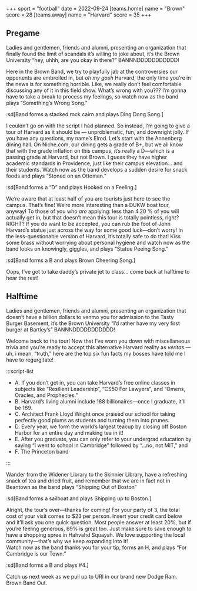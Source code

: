 +++
sport = "football"
date = 2022-09-24
[teams.home]
name = "Brown"
score = 28
[teams.away]
name = "Harvard"
score = 35
+++

## Pregame

Ladies and gentlemen, friends and alumni, presenting an organization that finally found the limit of scandals it’s willing to joke about, it’s the Brown University “hey, uhhh, are you okay in there?” BANNNDDDDDDDDDDD!

Here in the Brown Band, we try to playfully jab at the controversies our opponents are embroiled in, but _oh my gosh_ Harvard, the only time you’re in the news is for something horrible. Like, we really don’t feel comfortable discussing any of it in this field show. What’s wrong with you??? I’m gonna have to take a break to process my feelings, so watch now as the band plays “Something’s Wrong Song.”

:sd[Band forms a stacked rock cairn and plays Ding Dong Song.]

I couldn’t go on with the script I had planned. So instead, I’m going to give a tour of Harvard as it should be — unproblematic, fun, and downright jolly. If you have any questions, my name’s Elrod. Let’s start with the Annenberg dining hall. On Niche.com, our dining gets a grade of B+, but we all know that with the grade inflation on this campus, it’s really a D—which is a passing grade at Harvard, but not Brown. I guess they have higher academic standards in Providence, just like their campus elevation… and their students. Watch now as the band develops a sudden desire for snack foods and plays “Stoned on an Ottoman.”

:sd[Band forms a “D” and plays Hooked on a Feeling.]

We’re aware that at least half of you are tourists just here to see the campus. That’s fine! We’re more interesting than a DUKW boat tour, anyway! To those of you who _are_ applying: less than 4.20 % of you will actually get in, but that doesn’t mean this tour is totally pointless, right? RIGHT? If you do want to be accepted, you can rub the foot of John Harvard’s statue just across the way for some good luck—don’t worry! In the less-questionable version of Harvard, it’s totally safe to do that! Kiss some brass without worrying about personal hygiene and watch now as the band looks on knowingly, giggles, and plays “Statue Peeing Song.”

:sd[Band forms a B and plays Brown Cheering Song.]

Oops, I’ve got to take daddy’s private jet to class… come back at halftime to hear the rest!

## Halftime

Ladies and gentlemen, friends and alumni, presenting an organization that doesn’t have a billion dollars to venmo you for admission to the Tasty Burger Basement, it’s the Brown University “I’d rather have my very first burger at Bartley’s” BANNNDDDDDDDDDDD!

Welcome back to the tour! Now that I’ve worn you down with miscellaneous trivia and you’re ready to accept this alternative Harvard reality as _veritas_ — uh, i mean, “truth,” here are the top six fun facts my bosses have told me I have to regurgitate!

:::script-list

- A. If you don’t get in, you can take Harvard’s free online classes in subjects like “Resilient Leadership”, “CS50 For Lawyers”, and “Omens, Oracles, and Prophecies.”
- B. Harvard’s living alumni include 188 billionaires—once I graduate, it’ll be 189.
- C. Architect Frank Lloyd Wright once praised our school for taking perfectly good plums as students and turning them into prunes.
- D. Every year, we form the world’s largest teacup by closing off Boston Harbor for an entire day and making tea in it!
- E. After you graduate, you can only refer to your undergrad education by saying “I went to school in Cambridge” followed by “…no, not MIT,” and
- F. The Princeton band

:::

Wander from the Widener Library to the Skinnier Library, have a refreshing snack of tea and dried fruit, and remember that we are in fact not in Beantown as the band plays “Shipping Out of Boston”

:sd[Band forms a sailboat and plays Shipping up to Boston.]

Alright, the tour’s over—thanks for coming! For your party of 3, the total cost of your visit comes to $23 per person. Insert your credit card below and it’ll ask you one quick question. Most people answer at least 20%, but if you’re feeling generous, 69% is great too. Just make sure to save enough to have a shopping spree in Hahvahd Squayah. We love supporting the local community—that’s why we keep expanding into it!\
Watch now as the band thanks you for your tip, forms an H, and plays “For Cambridge is our Town.”

:sd[Band forms a B and plays #4.]

Catch us next week as we pull up to URI in our brand new Dodge Ram. Brown Band Out.
